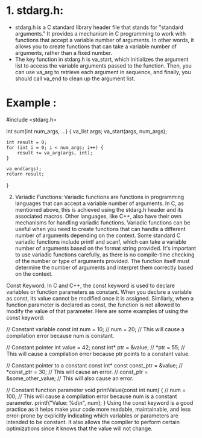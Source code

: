 # 1. stdarg.h:
* stdarg.h is a C standard library header file that stands for "standard arguments." It provides a mechanism in C programming to work with functions that accept a variable number of arguments. In other words, it allows you to create functions that can take a variable number of arguments, rather than a fixed number.
* The key function in stdarg.h is va_start, which initializes the argument list to access the variable arguments passed to the function. Then, you can use va_arg to retrieve each argument in sequence, and finally, you should call va_end to clean up the argument list.

# Example : 
#include <stdarg.h>

int sum(int num_args, ...) {
    va_list args;
    va_start(args, num_args);

    int result = 0;
    for (int i = 0; i < num_args; i++) {
        result += va_arg(args, int);
    }

    va_end(args);
    return result;
}

2. Variadic Functions:
Variadic functions are functions in programming languages that can accept a variable number of arguments. In C, as mentioned above, this is achieved using the stdarg.h header and its associated macros. Other languages, like C++, also have their own mechanisms for handling variadic functions.
Variadic functions can be useful when you need to create functions that can handle a different number of arguments depending on the context. Some standard C variadic functions include printf and scanf, which can take a variable number of arguments based on the format string provided.
It's important to use variadic functions carefully, as there is no compile-time checking of the number or type of arguments provided. The function itself must determine the number of arguments and interpret them correctly based on the context.

Const Keyword:
In C and C++, the const keyword is used to declare variables or function parameters as constant. When you declare a variable as const, its value cannot be modified once it is assigned. Similarly, when a function parameter is declared as const, the function is not allowed to modify the value of that parameter.
Here are some examples of using the const keyword:

// Constant variable
const int num = 10;
// num = 20; // This will cause a compilation error because num is constant.

// Constant pointer
int value = 42;
const int* ptr = &value;
// *ptr = 55; // This will cause a compilation error because ptr points to a constant value.

// Constant pointer to a constant
const int* const const_ptr = &value;
// *const_ptr = 30; // This will cause an error.
// const_ptr = &some_other_value; // This will also cause an error.

// Constant function parameter
void printValue(const int num) {
    // num = 100; // This will cause a compilation error because num is a constant parameter.
    printf("Value: %d\n", num);
}
Using the const keyword is a good practice as it helps make your code more readable, maintainable, and less error-prone by explicitly indicating which variables or parameters are intended to be constant. It also allows the compiler to perform certain optimizations since it knows that the value will not change.
